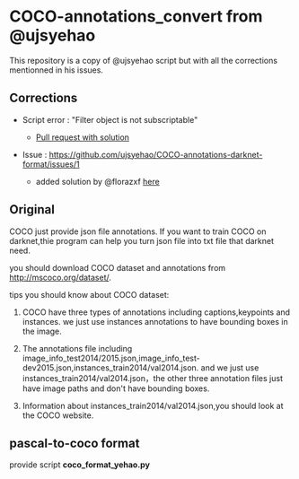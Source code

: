 # COCO-annotations_convert from @ujsyehao
This repository is a copy of @ujsyehao script but with all the corrections mentionned in his issues.

## Corrections
- Script error : "Filter object is not subscriptable"
  - [Pull request with solution](https://github.com/ujsyehao/COCO-annotations-darknet-format/pull/3)

- Issue : https://github.com/ujsyehao/COCO-annotations-darknet-format/issues/1
  - added solution by @florazxf [here](https://github.com/ujsyehao/COCO-annotations-darknet-format/issues/1#issuecomment-643747299)

## Original
COCO just provide json file annotations. If you want to train COCO on darknet,thie program can help you turn json file into txt 
file that darknet need.

you should download COCO dataset and annotations from http://mscoco.org/dataset/.

tips you should know about COCO dataset:

1. COCO have three types of annotations including captions,keypoints and instances. we just use instances annotations to have 
bounding boxes in the image.

2. The annotations file including image_info_test2014/2015.json,image_info_test-dev2015.json,instances_train2014/val2014.json.
and we just use instances_train2014/val2014.json，the other three annotation files just have image paths and don't have bounding boxes.

3. Information about instances_train2014/val2014.json,you should look at the COCO website.


## pascal-to-coco format
provide script **coco_format_yehao.py**
